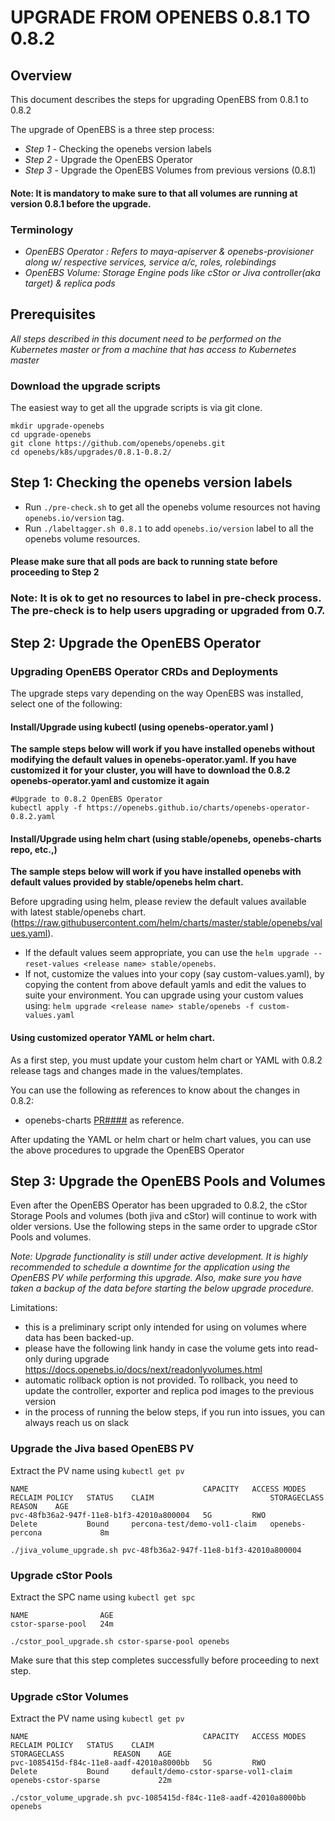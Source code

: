 # UPGRADE FROM OPENEBS 0.8.1 TO 0.8.2

## Overview

This document describes the steps for upgrading OpenEBS from 0.8.1 to 0.8.2

The upgrade of OpenEBS is a three step process:
- *Step 1* - Checking the openebs version labels
- *Step 2* - Upgrade the OpenEBS Operator
- *Step 3* - Upgrade the OpenEBS Volumes from previous versions (0.8.1)

#### Note: It is mandatory to make sure to that all volumes are running at version 0.8.1 before the upgrade.

### Terminology
- *OpenEBS Operator : Refers to maya-apiserver & openebs-provisioner along w/ respective services, service a/c, roles, rolebindings*
- *OpenEBS Volume: Storage Engine pods like cStor or Jiva controller(aka target) & replica pods*

## Prerequisites

*All steps described in this document need to be performed on the Kubernetes master or from a machine that has access to Kubernetes master*

### Download the upgrade scripts

The easiest way to get all the upgrade scripts is via git clone.

```
mkdir upgrade-openebs
cd upgrade-openebs
git clone https://github.com/openebs/openebs.git
cd openebs/k8s/upgrades/0.8.1-0.8.2/
```

## Step 1: Checking the openebs version labels

- Run `./pre-check.sh` to get all the openebs volume resources not having `openebs.io/version` tag.
- Run `./labeltagger.sh 0.8.1` to add `openebs.io/version` label to all the openebs volume resources.

#### Please make sure that all pods are back to running state before proceeding to Step 2
### Note: It is ok to get no resources to label in pre-check process. The pre-check is to help users upgrading or upgraded from 0.7.

## Step 2: Upgrade the OpenEBS Operator

### Upgrading OpenEBS Operator CRDs and Deployments

The upgrade steps vary depending on the way OpenEBS was installed, select one of the following:

#### Install/Upgrade using kubectl (using openebs-operator.yaml )

**The sample steps below will work if you have installed openebs without modifying the default values in openebs-operator.yaml. If you have customized it for your cluster, you will have to download the 0.8.2 openebs-operator.yaml and customize it again**

```
#Upgrade to 0.8.2 OpenEBS Operator
kubectl apply -f https://openebs.github.io/charts/openebs-operator-0.8.2.yaml
```

#### Install/Upgrade using helm chart (using stable/openebs, openebs-charts repo, etc.,)

**The sample steps below will work if you have installed openebs with default values provided by stable/openebs helm chart.**

Before upgrading using helm, please review the default values available with latest stable/openebs chart. (https://raw.githubusercontent.com/helm/charts/master/stable/openebs/values.yaml).

- If the default values seem appropriate, you can use the `helm upgrade --reset-values <release name> stable/openebs`.
- If not, customize the values into your copy (say custom-values.yaml), by copying the content from above default yamls and edit the values to suite your environment. You can upgrade using your custom values using:
`helm upgrade <release name> stable/openebs -f custom-values.yaml`

#### Using customized operator YAML or helm chart.
As a first step, you must update your custom helm chart or YAML with 0.8.2 release tags and changes made in the values/templates.

You can use the following as references to know about the changes in 0.8.2:
- openebs-charts [PR####](https://github.com/openebs/openebs/pull/2352) as reference.

After updating the YAML or helm chart or helm chart values, you can use the above procedures to upgrade the OpenEBS Operator

## Step 3: Upgrade the OpenEBS Pools and Volumes

Even after the OpenEBS Operator has been upgraded to 0.8.2, the cStor Storage Pools and volumes (both jiva and cStor)  will continue to work with older versions. Use the following steps in the same order to upgrade cStor Pools and volumes.

*Note: Upgrade functionality is still under active development. It is highly recommended to schedule a downtime for the application using the OpenEBS PV while performing this upgrade. Also, make sure you have taken a backup of the data before starting the below upgrade procedure.*

Limitations:
- this is a preliminary script only intended for using on volumes where data has been backed-up.
- please have the following link handy in case the volume gets into read-only during upgrade
  https://docs.openebs.io/docs/next/readonlyvolumes.html
- automatic rollback option is not provided. To rollback, you need to update the controller, exporter and replica pod images to the previous version
- in the process of running the below steps, if you run into issues, you can always reach us on slack


### Upgrade the Jiva based OpenEBS PV

Extract the PV name using `kubectl get pv`

```
NAME                                       CAPACITY   ACCESS MODES   RECLAIM POLICY   STATUS    CLAIM                          STORAGECLASS      REASON    AGE
pvc-48fb36a2-947f-11e8-b1f3-42010a800004   5G         RWO            Delete           Bound     percona-test/demo-vol1-claim   openebs-percona             8m
```

```
./jiva_volume_upgrade.sh pvc-48fb36a2-947f-11e8-b1f3-42010a800004
```

### Upgrade cStor Pools

Extract the SPC name using `kubectl get spc`

```
NAME                AGE
cstor-sparse-pool   24m
```

```
./cstor_pool_upgrade.sh cstor-sparse-pool openebs
```
Make sure that this step completes successfully before proceeding to next step.


### Upgrade cStor Volumes

Extract the PV name using `kubectl get pv`

```
NAME                                       CAPACITY   ACCESS MODES   RECLAIM POLICY   STATUS    CLAIM                                  STORAGECLASS           REASON    AGE
pvc-1085415d-f84c-11e8-aadf-42010a8000bb   5G         RWO            Delete           Bound     default/demo-cstor-sparse-vol1-claim   openebs-cstor-sparse             22m
```

```
./cstor_volume_upgrade.sh pvc-1085415d-f84c-11e8-aadf-42010a8000bb openebs
```
